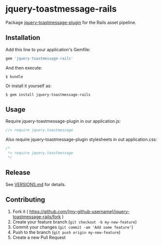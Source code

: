 # jquery-toastmessage-rails

Package [jquery-toastmessage-plugin](http://akquinet.github.io/jquery-toastmessage-plugin/) for the Rails asset pipeline.

## Installation

Add this line to your application's Gemfile:

```ruby
gem 'jquery-toastmessage-rails'
```

And then execute:

    $ bundle

Or install it yourself as:

    $ gem install jquery-toastmessage-rails

## Usage

Require jquery-toastmessage-plugin in our application.js:

```javascript
//= require jquery.toastmessage 
```

Also require jquery-toastmessage-plugin stylesheets in out application.css:

```css
/*
 *= require jquery.toastmessage
 */
```

## Release

See [VERSIONS.md](VERSIONS.md) for details.

## Contributing

1. Fork it ( https://github.com/[my-github-username]/jquery-toastmessage-rails/fork )
2. Create your feature branch (`git checkout -b my-new-feature`)
3. Commit your changes (`git commit -am 'Add some feature'`)
4. Push to the branch (`git push origin my-new-feature`)
5. Create a new Pull Request
